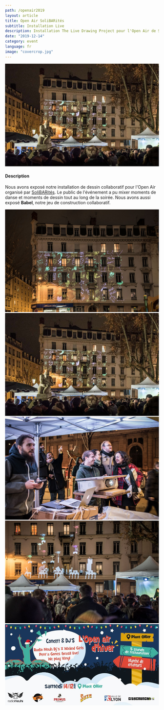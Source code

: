 ```yaml
---
path: /openair2019
layout: article
title: Open Air SoliBARités
subtitle: Installation Live
description: Installation The Live Drawing Project pour l'Open Air de SoliBARités
date: "2019-12-14"
category: event
language: fr
image: "covercrop.jpg"
---
```



![Cover](b-2.jpg)

#### Description

Nous avons exposé notre installation de dessin collaboratif pour l'Open Air organisé par [SoliBARités](https://www.facebook.com/solibarites/).
Le public de l'événement a pu mixer moments de danse et moments de dessin tout au long de la soirée. Nous avons aussi exposé __Babel__, notre jeu de construction collaboratif.

  
<photo-grid>
<img src="b-1.jpg"/>
<img src="b-2.jpg"/>
<img src="b-3.jpg"/>
<img src="b-4.jpg"/>
<img src="cover.jpg"/>
</photo-grid>
